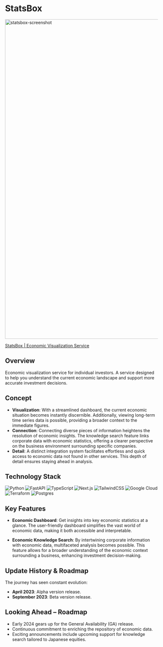 # StatsBox

<img width="1054" alt="statsbox-screenshot" src="https://github.com/ktftk/ktftk/assets/62935224/2d2914ed-5c1f-4950-837b-562bc3719b9e">



[StatsBox | Economic Visualization Service](https://stats-box.com/)

## Overview
Economic visualization service for individual investors. A service designed to help you understand the current economic landscape and support more accurate investment decisions.

## Concept

- **Visualization**: With a streamlined dashboard, the current economic situation becomes instantly discernible. Additionally, viewing long-term time series data is possible, providing a broader context to the immediate figures.
- **Connection**: Connecting diverse pieces of information heightens the resolution of economic insights. The knowledge search feature links corporate data with economic statistics, offering a clearer perspective on the business environment surrounding specific companies.
- **Detail**: A distinct integration system facilitates effortless and quick access to economic data not found in other services. This depth of detail ensures staying ahead in analysis.

## Technology Stack

<p>
<img alt="Python" src="https://img.shields.io/badge/python-3670A0?style=for-the-badge&logo=python&logoColor=ffdd54" />
  <img alt="FastAPI" src="https://img.shields.io/badge/FastAPI-005571?style=for-the-badge&logo=fastapi" />
<img alt="TypeScript" src="https://img.shields.io/badge/typescript-%23007ACC.svg?style=for-the-badge&logo=typescript&logoColor=white" />
<img alt="Next.js" src="https://img.shields.io/badge/Next-black?style=for-the-badge&logo=next.js&logoColor=white" />
  <img alt="TailwindCSS" src="https://img.shields.io/badge/tailwindcss-%2338B2AC.svg?style=for-the-badge&logo=tailwind-css&logoColor=white" />
<img alt="Google Cloud" src="https://img.shields.io/badge/GoogleCloud-%234285F4.svg?style=for-the-badge&logo=google-cloud&logoColor=white" />
<img alt="Terraform" src="https://img.shields.io/badge/terraform-%235835CC.svg?style=for-the-badge&logo=terraform&logoColor=white" />
<img alt="Postgres" src="https://img.shields.io/badge/postgres-%23316192.svg?style=for-the-badge&logo=postgresql&logoColor=white" />
</p>

## Key Features
- **Economic Dashboard**: Get insights into key economic statistics at a glance. The user-friendly dashboard simplifies the vast world of economic data, making it both accessible and interpretable.
  
- **Economic Knowledge Search**: By intertwining corporate information with economic data, multifaceted analysis becomes possible. This feature allows for a broader understanding of the economic context surrounding a business, enhancing investment decision-making.

## Update History & Roadmap
The journey has seen constant evolution:
- **April 2023**: Alpha version release.
- **September 2023**: Beta version release.

## Looking Ahead – Roadmap
- Early 2024 gears up for the General Availability (GA) release.
- Continuous commitment to enriching the repository of economic data.
- Exciting announcements include upcoming support for knowledge search tailored to Japanese equities.
